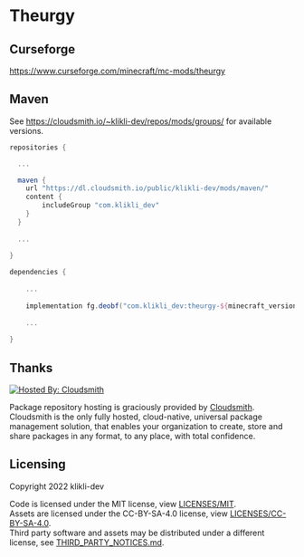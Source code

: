 <!--
SPDX-FileCopyrightText: 2022 klikli-dev

SPDX-License-Identifier: MIT
-->

# Theurgy 


## Curseforge

https://www.curseforge.com/minecraft/mc-mods/theurgy

## Maven

See https://cloudsmith.io/~klikli-dev/repos/mods/groups/ for available versions.

```gradle
repositories {

  ...

  maven {
    url "https://dl.cloudsmith.io/public/klikli-dev/mods/maven/"
    content {
        includeGroup "com.klikli_dev"
    }
  }
  
  ...
  
}
```

```gradle
dependencies {
 
    ...
    
    implementation fg.deobf("com.klikli_dev:theurgy-${minecraft_version}:${theurgy_version}")
    
    ...
    
}
```

## Thanks

[![Hosted By: Cloudsmith](https://img.shields.io/badge/OSS%20hosting%20by-cloudsmith-blue?logo=cloudsmith&style=for-the-badge)](https://cloudsmith.com)

Package repository hosting is graciously provided by [Cloudsmith](https://cloudsmith.com).
Cloudsmith is the only fully hosted, cloud-native, universal package management solution, that
enables your organization to create, store and share packages in any format, to any place, with total
confidence.

## Licensing

Copyright 2022 klikli-dev

Code is licensed under the MIT license, view [LICENSES/MIT](./LICENSES/MIT.txt).   
Assets are licensed under the CC-BY-SA-4.0 license, view [LICENSES/CC-BY-SA-4.0](./LICENSES/CC-BY-4.0.txt).   
Third party software and assets may be distributed under a different license, see [THIRD_PARTY_NOTICES.md](./THIRD_PARTY_NOTICES.md).   
